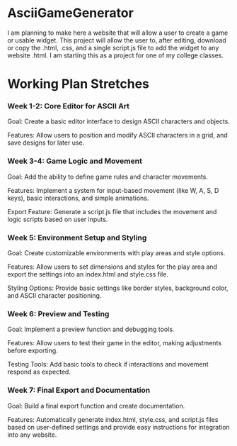 # AsciiGameGenerator
I am planning to make here a website that will allow a user to create a game or usable widget. This project will allow the user to, after editing, download or copy the .html, .css, and a single script.js file to add the widget to any website .html. I am starting this as a project for one of my college classes.

# Working Plan Stretches

### Week 1-2: Core Editor for ASCII Art
Goal: Create a basic editor interface to design ASCII characters and objects.

Features: Allow users to position and modify ASCII characters in a grid, and save designs for later use.
### Week 3-4: Game Logic and Movement
Goal: Add the ability to define game rules and character movements.

Features: Implement a system for input-based movement (like W, A, S, D keys), basic interactions, and simple animations.

Export Feature: Generate a script.js file that includes the movement and logic scripts based on user inputs.
### Week 5: Environment Setup and Styling
Goal: Create customizable environments with play areas and style options.

Features: Allow users to set dimensions and styles for the play area and export the settings into an index.html and style.css file.

Styling Options: Provide basic settings like border styles, background color, and ASCII character positioning.
### Week 6: Preview and Testing
Goal: Implement a preview function and debugging tools.

Features: Allow users to test their game in the editor, making adjustments before exporting.

Testing Tools: Add basic tools to check if interactions and movement respond as expected.
### Week 7: Final Export and Documentation
Goal: Build a final export function and create documentation.

Features: Automatically generate index.html, style.css, and script.js files based on user-defined settings and provide easy instructions for integration into any website.
